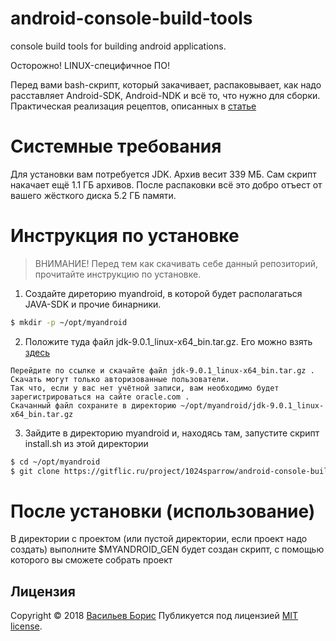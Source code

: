 # android-console-build-tools
console build tools for building android applications.

Осторожно! LINUX-специфичное ПО!	

Перед вами bash-скрипт, который закачивает, распаковывает, как надо расставляет Android-SDK, Android-NDK и всё то, что нужно для сборки.
Практическая реализация рецептов, описанных в [статье](https://www.hanshq.net/command-line-android.html)

# Системные требования
Для установки вам потребуется JDK. Архив весит 339 МБ.
Сам скрипт накачает ещё 1.1 ГБ архивов.
После распаковки всё это добро отъест от вашего жёсткого диска 5.2 ГБ памяти.

# Инструкция по установке
> ВНИМАНИЕ! Перед тем как скачивать себе данный репозиторий, прочитайте инструкцию по установке.
1. Создайте диреторию myandroid, в которой будет располагаться JAVA-SDK и прочие бинарники.
```bash
$ mkdir -p ~/opt/myandroid
```
2. Положите туда файл jdk-9.0.1_linux-x64_bin.tar.gz. Его можно взять [здесь](http://www.oracle.com/technetwork/java/javase/downloads/java-archive-javase9-3934878.html (только JDK))
```
Перейдите по ссылке и скачайте файл jdk-9.0.1_linux-x64_bin.tar.gz .
Скачать могут только авторизованные пользователи.
Так что, если у вас нет учётной записи, вам необходимо будет зарегистрироваться на сайте oracle.com .
Скачанный файл сохраните в директорию ~/opt/myandroid/jdk-9.0.1_linux-x64_bin.tar.gz
```
3. Зайдите в директорию myandroid и, находясь там, запустите скрипт install.sh из этой директории
```bash
$ cd ~/opt/myandroid
$ git clone https://gitflic.ru/project/1024sparrow/android-console-build-tools.git
```

# После установки (использование)
В директории с проектом (или пустой директории, если проект надо создать)
выполните $MYANDROID_GEN
будет создан скрипт, с помощью которого вы сможете собрать проект

## Лицензия

Copyright © 2018 [Васильев Борис](https://github.com/1024sparrow)
Публикуется под лицензией [MIT license](https://github.com/1024sparrow/android-console-build-tools/blob/master/LICENSE).

